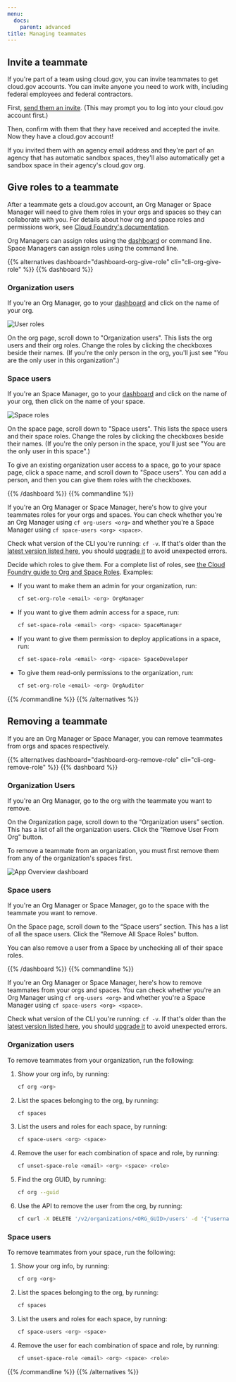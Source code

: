 ```yaml
---
menu:
  docs:
    parent: advanced
title: Managing teammates
---
```


## Invite a teammate

If you're part of a team using cloud.gov, you can invite teammates to get cloud.gov accounts. You can invite anyone you need to work with, including federal employees and federal contractors.

First, [send them an invite](https://account.fr.cloud.gov/invite). (This may prompt you to log into your cloud.gov account first.)

Then, confirm with them that they have received and accepted the invite. Now they have a cloud.gov account!

If you invited them with an agency email address and they're part of an agency that has automatic sandbox spaces, they'll also automatically get a sandbox space in their agency's cloud.gov org.

## Give roles to a teammate

After a teammate gets a cloud.gov account, an Org Manager or Space Manager will need to give them roles in your orgs and spaces so they can collaborate with you. For details about how org and space roles and permissions work, see [Cloud Foundry's documentation](http://docs.cloudfoundry.org/concepts/roles.html#roles).

Org Managers can assign roles using the [dashboard](https://dashboard.fr.cloud.gov/) or command line. Space Managers can assign roles using the command line.



{{% alternatives dashboard="dashboard-org-give-role" cli="cli-org-give-role" %}}
{{% dashboard %}}

### Organization users

If you're an Org Manager, go to your [dashboard](https://dashboard.fr.cloud.gov/) and click on the name of your org.

![User roles](/img/user-role-management.png)

On the org page, scroll down to "Organization users". This lists the org users and their org roles. Change the roles by clicking the checkboxes beside their names. (If you're the only person in the org, you'll just see "You are the only user in this organization".)

### Space users

If you're an Space Manager, go to your [dashboard](https://dashboard.fr.cloud.gov/) and click on the name of your org, then click on the name of your space.

![Space roles](/img/space-user-role-management.png)

On the space page, scroll down to "Space users". This lists the space users and their space roles. Change the roles by clicking the checkboxes beside their names. (If you're the only person in the space, you'll just see "You are the only user in this space".)

To give an existing organization user access to a space, go to your space page, click a space name, and scroll down to "Space users". You can add a person, and then you can give them roles with the checkboxes.

{{% /dashboard %}}
{{% commandline %}}

If you're an Org Manager or Space Manager, here's how to give your teammates roles for your orgs and spaces. You can check whether you're an Org Manager using `cf org-users <org>` and whether you're a Space Manager using `cf space-users <org> <space>`.

Check what version of the CLI you're running: `cf -v`. If that's older than the [latest version listed here](https://github.com/cloudfoundry/cli/releases), you should [upgrade it](https://docs.cloudfoundry.org/devguide/installcf/install-go-cli.html) to avoid unexpected errors.

Decide which roles to give them. For a complete list of roles, see [the Cloud Foundry guide to Org and Space Roles](https://docs.cloudfoundry.org/adminguide/cli-user-management.html#orgs-spaces). Examples:

* If you want to make them an admin for your organization, run:

    ```sh
    cf set-org-role <email> <org> OrgManager
    ```
* If you want to give them admin access for a space, run:

    ```sh
    cf set-space-role <email> <org> <space> SpaceManager
    ```
* If you want to give them permission to deploy applications in a space, run:

    ```sh
    cf set-space-role <email> <org> <space> SpaceDeveloper
    ```
* To give them read-only permissions to the organization, run:

    ```sh
    cf set-org-role <email> <org> OrgAuditor
    ```
{{% /commandline %}}
{{% /alternatives %}}

## Removing a teammate

If you are an Org Manager or Space Manager, you can remove teammates from orgs and spaces respectively.

{{% alternatives dashboard="dashboard-org-remove-role" cli="cli-org-remove-role" %}}
{{% dashboard %}}

### Organization Users

If you're an Org Manager, go to the org with the teammate you want to remove.

On the Organization page, scroll down to the “Organization users” section. This has a list of all the organization users. Click the "Remove User From Org" button.

To remove a teammate from an organization, you must first remove them from any of the organization's spaces first.

![App Overview dashboard](/img/remove-organization.png)

### Space users

If you're an Org Manager or Space Manager, go to the space with the teammate you want to remove.

On the Space page, scroll down to the “Space users” section. This has a list of all the space users. Click the "Remove All Space Roles" button.

You can also remove a user from a Space by unchecking all of their space roles.

{{% /dashboard %}}
{{% commandline %}}

If you're an Org Manager or Space Manager, here's how to remove teammates from your orgs and spaces. You can check whether you're an Org Manager using `cf org-users <org>` and whether you're a Space Manager using `cf space-users <org> <space>`.

Check what version of the CLI you're running: `cf -v`. If that's older than the [latest version listed here](https://github.com/cloudfoundry/cli/releases), you should [upgrade it](https://docs.cloudfoundry.org/devguide/installcf/install-go-cli.html) to avoid unexpected errors.

### Organization users

To remove teammates from your organization, run the following:

1. Show your org info, by running:

    ```sh
    cf org <org>
    ```
2. List the spaces belonging to the org, by running:

    ```sh
    cf spaces
    ```
3. List the users and roles for each space, by running:

    ```sh
    cf space-users <org> <space>
    ```
4. Remove the user for each combination of space and role, by running:

    ```sh
    cf unset-space-role <email> <org> <space> <role>
    ```
5. Find the org GUID, by running:

    ```sh
    cf org --guid
    ```
6. Use the API to remove the user from the org, by running:

    ```sh
    cf curl -X DELETE '/v2/organizations/<ORG_GUID>/users' -d '{"username": "<email>"}'
    ```

### Space users

To remove teammates from your space, run the following:

1. Show your org info, by running:

    ```sh
    cf org <org>
    ```
2. List the spaces belonging to the org, by running:

    ```sh
    cf spaces
    ```
3. List the users and roles for each space, by running:

    ```sh
    cf space-users <org> <space>
    ```
4. Remove the user for each combination of space and role, by running:

    ```sh
    cf unset-space-role <email> <org> <space> <role>
    ```

{{% /commandline %}}
{{% /alternatives %}}